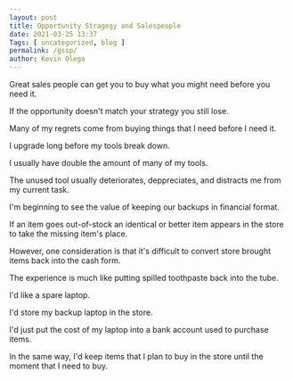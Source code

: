 ```yaml
--- 
layout: post 
title: Opportunity Stragegy and Salespeople
date: 2021-03-25 13:37
Tags: [ uncategorized, blog ]
permalink: /gssp/ 
author: Kevin Olega 
--- 
```

Great sales people can get you to buy what you might need before you need it. 

If the opportunity doesn't match your strategy you still lose.

Many of my regrets come from buying things that I need before I need it.

I upgrade long before my tools break down.

I usually have double the amount of many of my tools.

The unused tool usually deteriorates, deppreciates, and distracts me from my current task.

I'm beginning to see the value of keeping our backups in financial format.

If an item goes out-of-stock an identical or better item appears in the store to take the missing item's place.

However, one consideration is that it's difficult to convert store brought items back into the cash form.

The experience is much like putting spilled toothpaste back into the tube.

I'd like a spare laptop.

I'd store my backup laptop in the store.

I'd just put the cost of my laptop into a bank account used to purchase items.

In the same way, I'd keep items that I plan to buy in the store until the moment that I need to buy.